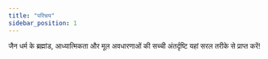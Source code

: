 ```yaml
---
title: "परिचय"
sidebar_position: 1
---
```


जैन धर्म के ब्रह्मांड, आध्यात्मिकता और मूल अवधारणाओं की सच्ची अंतर्दृष्टि यहां सरल तरीके से प्राप्त करें!

